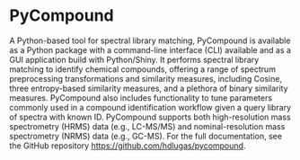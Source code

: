 # PyCompound

A Python-based tool for spectral library matching, PyCompound is available as a Python package with a command-line interface (CLI) available and as a GUI application build with Python/Shiny. It performs spectral library matching to identify chemical compounds, offering a range of spectrum preprocessing transformations and similarity measures, including Cosine, three entropy-based similarity measures, and a plethora of binary similarity measures. PyCompound also includes functionality to tune parameters commonly used in a compound identification workflow given a query library of spectra with known ID. PyCompound supports both high-resolution mass spectrometry (HRMS) data (e.g., LC-MS/MS) and nominal-resolution mass spectrometry (NRMS) data (e.g., GC-MS). For the full documentation, see the GitHub repository https://github.com/hdlugas/pycompound.

